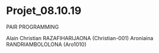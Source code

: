# Projet_08.10.19
PAIR PROGRAMMING

Alain Christian RAZAFIHARIJAONA (Christian-001)
Aroniaina RANDRIAMBOLOLONA (Aro1010)
